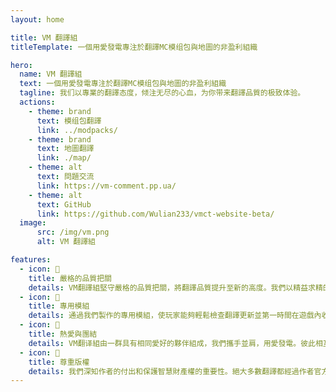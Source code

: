 ```yaml
---
layout: home

title: VM 翻譯組
titleTemplate: 一個用愛發電專注於翻譯MC模组包與地圖的非盈利組織

hero:
  name: VM 翻譯組
  text: 一個用愛發電專注於翻譯MC模组包與地圖的非盈利組織
  tagline: 我们以專業的翻譯态度，倾注无尽的心血，为你带来翻譯品質的极致体验。
  actions:
    - theme: brand
      text: 模组包翻譯
      link: ../modpacks/
    - theme: brand
      text: 地圖翻譯
      link: ./map/
    - theme: alt
      text: 問題交流
      link: https://vm-comment.pp.ua/
    - theme: alt
      text: GitHub
      link: https://github.com/Wulian233/vmct-website-beta/
  image:
      src: /img/vm.png
      alt: VM 翻譯組

features:
  - icon: 📝
    title: 嚴格的品質把關
    details: VM翻譯組堅守嚴格的品質把關，將翻譯品質提升至新的高度。我們以精益求精的態度，追求每一個細節的完美。從翻譯準確性到文化本土化，每一個環節都經過嚴密的審查與校對。
  - icon: 🔔
    title: 專用模組
    details: 通過我們製作的專用模組，使玩家能夠輕鬆檢查翻譯更新並第一時間在遊戲內收到通知。我們的專用模組旨在為玩家提供更便捷、即時的翻譯更新內容。
  - icon: 🤝
    title: 熱愛與團結
    details: VM翻译組由一群具有相同愛好的夥伴組成，我們攜手並肩，用愛發電。彼此相互支持，建立並成為一個無堅不摧的團隊。
  - icon: 📖
    title: 尊重版權️
    details: 我們深知作者的付出和保護智慧財產權的重要性。絕大多數翻譯都經過作者官方授權，不分發遊戲本體。僅提供中文化更新檔下載，最大程度保證作者權益得到保障。
---
```

<style>
:root {
  --vp-home-hero-name-color: transparent;
  --vp-home-hero-name-background: -webkit-linear-gradient(120deg, #bd34fe 30%, #41d1ff);

  --vp-home-hero-image-background-image: linear-gradient(-45deg, #bd34fe 50%, #47caff 50%);
  --vp-home-hero-image-filter: blur(44px);
}

@media (min-width: 640px) {
  :root {
    --vp-home-hero-image-filter: blur(56px);
  }
}

@media (min-width: 960px) {
  :root {
    --vp-home-hero-image-filter: blur(68px);
  }
}
</style>
